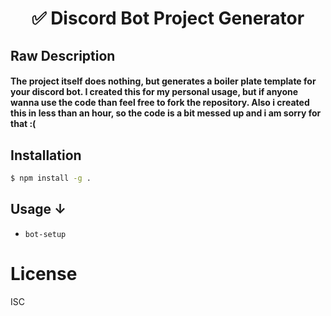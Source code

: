 <p align=center>
    <h1 align=center>✅ Discord Bot Project Generator</h1>
</p>

## Raw Description

#### The project itself does nothing, but generates a boiler plate template for your discord bot. I created this for my personal usage, but if anyone wanna use the code than feel free to fork the repository. Also i created this in less than an hour, so the code is a bit messed up and i am sorry for that :(

## Installation

```bash
$ npm install -g .
```

## Usage ↓

- `bot-setup`

# License

ISC
